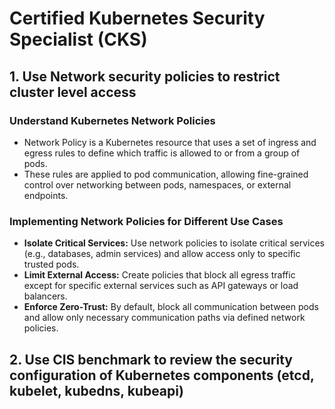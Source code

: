 # Certified Kubernetes Security Specialist (CKS)

## 1. Use Network security policies to restrict cluster level access

### Understand Kubernetes Network Policies
- Network Policy is a Kubernetes resource that uses a set of ingress and egress rules to define which traffic is allowed to or from a group of pods.
- These rules are applied to pod communication, allowing fine-grained control over networking between pods, namespaces, or external endpoints.


### Implementing Network Policies for Different Use Cases
- **Isolate Critical Services:** Use network policies to isolate critical services (e.g., databases, admin services) and allow access only to specific trusted pods.
- **Limit External Access:** Create policies that block all egress traffic except for specific external services such as API gateways or load balancers.
- **Enforce Zero-Trust:** By default, block all communication between pods and allow only necessary communication paths via defined network policies.

## 2. Use CIS benchmark to review the security configuration of Kubernetes components (etcd, kubelet, kubedns, kubeapi)
